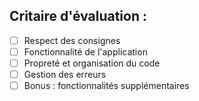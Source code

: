 ## Critaire d'évaluation :

- [ ] Respect des consignes
- [ ] Fonctionnalité de l'application
- [ ] Propreté et organisation du code
- [ ] Gestion des erreurs
- [ ] Bonus : fonctionnalités supplémentaires
